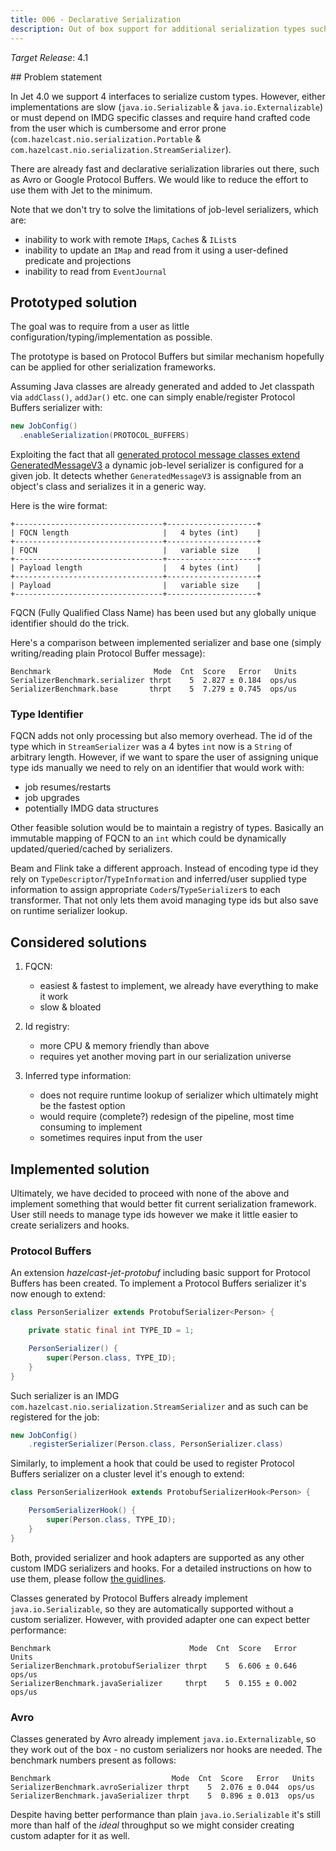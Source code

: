 ```yaml
---
title: 006 - Declarative Serialization
description: Out of box support for additional serialization types such as Avro and Protobuf.
---
```


*Target Release*: 4.1

## Problem statement

In Jet 4.0 we support 4 interfaces to serialize custom types. However,
either implementations are slow (`java.io.Serializable` &
`java.io.Externalizable`) or must depend on IMDG specific classes and
require hand crafted code from the user which is cumbersome and error
prone (`com.hazelcast.nio.serialization.Portable` &
`com.hazelcast.nio.serialization.StreamSerializer`).

There are already fast and declarative serialization libraries out
there, such as Avro or Google Protocol Buffers. We would like to reduce
the effort to use them with Jet to the minimum.

Note that we don't try to solve the limitations of job-level
serializers, which are:

- inability to work with remote `IMap`s, `Cache`s & `IList`s
- inability to update an `IMap` and read from it using a user-defined
  predicate and projections
- inability to read from `EventJournal`

## Prototyped solution

The goal was to require from a user as little
configuration/typing/implementation as possible.

The prototype is based on Protocol Buffers but similar mechanism hopefully
can be applied for other serialization frameworks.

Assuming Java classes are already generated and added to Jet classpath
via `addClass()`, `addJar()` etc. one can simply enable/register
Protocol Buffers serializer with:

```java
new JobConfig()
  .enableSerialization(PROTOCOL_BUFFERS)
```

Exploiting the fact that all
[generated protocol message classes extend GeneratedMessageV3](https://www.javadoc.io/static/com.google.protobuf/protobuf-java/3.11.4/com/google/protobuf/GeneratedMessageV3.html)
a dynamic job-level serializer is configured for a given job. It detects
whether `GeneratedMessageV3` is assignable from an object's class and
serializes it in a generic way.

Here is the wire format:

```text
+---------------------------------+--------------------+
| FQCN length                     |   4 bytes (int)    |
+---------------------------------+--------------------+
| FQCN                            |   variable size    |
+---------------------------------+--------------------+
| Payload length                  |   4 bytes (int)    |
+---------------------------------+--------------------+
| Payload                         |   variable size    |
+---------------------------------+--------------------+
```

FQCN (Fully Qualified Class Name) has been used but any globally unique
identifier should do the trick.

Here's a comparison between implemented serializer and base one (simply
writing/reading plain Protocol Buffer message):

```text
Benchmark                       Mode  Cnt  Score   Error   Units
SerializerBenchmark.serializer thrpt    5  2.827 ± 0.184  ops/us
SerializerBenchmark.base       thrpt    5  7.279 ± 0.745  ops/us
```

### Type Identifier

FQCN adds not only processing but also memory overhead. The id of the
type which in `StreamSerializer` was a 4 bytes `int` now is a `String`
of arbitrary length. However, if we want to spare the user of assigning
unique type ids manually we need to rely on an identifier that would
work with:

- job resumes/restarts
- job upgrades
- potentially IMDG data structures

Other feasible solution would be to maintain a registry of types.
Basically an immutable mapping of FQCN to an `int` which could be
dynamically updated/queried/cached by serializers.

Beam and Flink take a different approach. Instead of encoding type id
they rely on `TypeDescriptor`/`TypeInformation` and inferred/user
supplied type information to assign appropriate
`Coder`s/`TypeSerializer`s to each transformer. That not only lets them
avoid managing type ids but also save on runtime serializer lookup.

## Considered solutions

1. FQCN:
   - easiest & fastest to implement, we already have everything to make
   it work
   - slow & bloated

2. Id registry:
   - more CPU & memory friendly than above
   - requires yet another moving part in our serialization universe

3. Inferred type information:
   - does not require runtime lookup of serializer which ultimately might
   be the fastest option
   - would require (complete?) redesign of the pipeline, most time
   consuming to implement
   - sometimes requires input from the user

## Implemented solution

Ultimately, we have decided to proceed with none of the above and implement
something that would better fit current serialization framework. User still
needs to manage type ids however we make it little easier to create
serializers and hooks.

### Protocol Buffers

An extension *hazelcast-jet-protobuf* including basic support for Protocol
Buffers has been created. To implement a Protocol Buffers serializer it's
now enough to extend:

```java
class PersonSerializer extends ProtobufSerializer<Person> {

    private static final int TYPE_ID = 1;

    PersonSerializer() {
        super(Person.class, TYPE_ID);
    }
}
```

Such serializer is an IMDG
`com.hazelcast.nio.serialization.StreamSerializer` and as such can be
registered for the job:

```java
new JobConfig()
    .registerSerializer(Person.class, PersonSerializer.class)
```

Similarly, to implement a hook that could be used to register Protocol
Buffers serializer on a cluster level it's enough to extend:

```java
class PersonSerializerHook extends ProtobufSerializerHook<Person> {

    PersomSerializerHook() {
        super(Person.class, TYPE_ID);
    }
}
```

Both, provided serializer and hook adapters are supported as any other
custom IMDG serializers and hooks. For a detailed instructions on how
to use them, please follow
[the guidlines](../api/serialization.md#register-a-serializer-for-a-single-jet-job).

Classes generated by Protocol Buffers already implement
`java.io.Serializable`, so they are automatically supported without a
custom serializer. However, with provided adapter one can expect better
performance:

```text
Benchmark                               Mode  Cnt  Score   Error   Units
SerializerBenchmark.protobufSerializer thrpt    5  6.606 ± 0.646  ops/us
SerializerBenchmark.javaSerializer     thrpt    5  0.155 ± 0.002  ops/us
```

### Avro

Classes generated by Avro already implement
`java.io.Externalizable`, so they work out of the box - no custom
serializers nor hooks are needed. The benchmark numbers present as
follows:

```text
Benchmark                           Mode  Cnt  Score   Error   Units
SerializerBenchmark.avroSerializer thrpt    5  2.076 ± 0.044  ops/us
SerializerBenchmark.javaSerializer thrpt    5  0.896 ± 0.013  ops/us
```

Despite having better performance than plain `java.io.Serializable`
it's still more than half of the *ideal* throughput so we might
consider creating custom adapter for it as well.